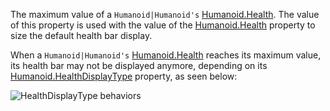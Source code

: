 The maximum value of a `Humanoid|Humanoid's` [Humanoid.Health](https://developer.roblox.com/en-us/api-reference/property/Humanoid/Health). The value of this property is used with the value of the [Humanoid.Health](https://developer.roblox.com/en-us/api-reference/property/Humanoid/Health) property to size the default health bar display.

When a `Humanoid|Humanoid's` [Humanoid.Health](https://developer.roblox.com/en-us/api-reference/property/Humanoid/Health) reaches its maximum value, its health bar may not be displayed anymore, depending on its [Humanoid.HealthDisplayType](https://developer.roblox.com/en-us/api-reference/property/Humanoid/HealthDisplayType) property, as seen below:

![HealthDisplayType behaviors](https://developer.roblox.com/assets/blt25d44cecfd3e9e09/HealthDisplayType.gif)